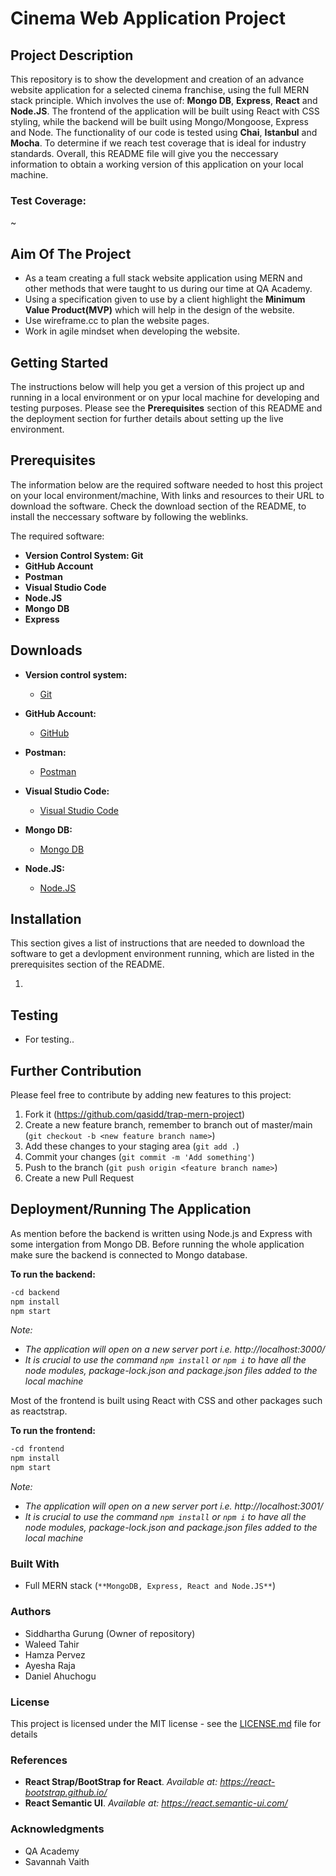 # Cinema Web Application Project 

## Project Description
This repository is to show the development and creation of an advance website application for a selected cinema franchise, using the full MERN stack principle. Which involves the use of: **Mongo DB**, **Express**, **React** and **Node.JS**. The frontend of the application will be built using React with CSS styling, while the backend will be built using Mongo/Mongoose, Express and Node. The functionality of our code is tested using **Chai**, **Istanbul** and **Mocha**. To determine if we reach test coverage that is ideal for industry standards. Overall, this README file will give you the neccessary information to obtain a working version of this application on your local machine. 

### Test Coverage: 
~


## Aim Of The Project
 * As a team creating a full stack website application using MERN and other methods that were taught to us during our time at QA Academy. 
 * Using a specification given to use by a client highlight the **Minimum Value Product(MVP)** which will help in the design of the website. 
 * Use wireframe.cc to plan the website pages. 
 * Work in agile mindset when developing the website.  


## Getting Started
The instructions below will help you get a version of this project up and running in a local environment or on ypur local machine for developing and testing purposes. Please see the **Prerequisites** section of this README and the deployment section for further details about setting up the live environment. 

## Prerequisites
The information below are the required software needed to host this project on your local environment/machine, With links and resources to their URL to download the software. 
Check the download section of the README, to install the neccessary software by following the weblinks.

The required software:
- **Version Control System: Git**
- **GitHub Account**
- **Postman**
- **Visual Studio Code** 
- **Node.JS** 
- **Mongo DB**
- **Express**

## Downloads

- **Version control system:** 
    * [Git](https://git-scm.com/downloads)

- **GitHub Account:** 
    * [GitHub](https://github.com/)

- **Postman:**
    * [Postman](https://www.postman.com/downloads/) 

- **Visual Studio Code:**
    * [Visual Studio Code](https://code.visualstudio.com/) 

- **Mongo DB:**
    * [Mongo DB](https://www.mongodb.com/try/download/community)

- **Node.JS:**
    * [Node.JS](https://nodejs.org/en/download/)


## Installation
This section gives a list of instructions that are needed to download the software to get a devlopment environment running, which are listed in the prerequisites section of the README. 

 1. 

## Testing 
 - For testing.. 

## Further Contribution
Please feel free to contribute by adding new features to this project:

1. Fork it (<https://github.com/qasidd/trap-mern-project>)
2. Create a new feature branch, remember to branch out of master/main (`git checkout -b <new feature branch name>`)
3. Add these changes to your staging area (`git add .`)
4. Commit your changes (`git commit -m 'Add something'`)
5. Push to the branch (`git push origin <feature branch name>`)
6. Create a new Pull Request

## Deployment/Running The Application
As mention before the backend is written using Node.js and Express with some intergation from Mongo DB. Before running the whole application make sure the backend is connected to Mongo database. 

**To run the backend:**

```bash
-cd backend
npm install
npm start
```

*Note:* 
- *The application will open on a new server port i.e. http://localhost:3000/*
- *It is crucial to use the command `npm install` or `npm i` to have all the node modules, package-lock.json and package.json files added to the local machine*

Most of the frontend is built using React with CSS and other packages such as reactstrap. 

**To run the frontend:**

```bash
-cd frontend
npm install
npm start
```

*Note:* 
- *The application will open on a new server port i.e. http://localhost:3001/*
- *It is crucial to use the command `npm install` or `npm i` to have all the node modules, package-lock.json and package.json files added to the local machine*


### Built With
 - Full MERN stack (`**MongoDB, Express, React and Node.JS**`)

### Authors 
 - Siddhartha Gurung (Owner of repository)
 - Waleed Tahir
 - Hamza Pervez
 - Ayesha Raja 
 - Daniel Ahuchogu
 
### License
This project is licensed under the MIT license - see the [LICENSE.md](LICENSE.md) file for details 

### References
 - **React Strap/BootStrap for React**. *Available at: https://react-bootstrap.github.io/* 
 - **React Semantic UI**. *Available at: https://react.semantic-ui.com/*
 
### Acknowledgments
 - QA Academy 
 - Savannah Vaith
 

